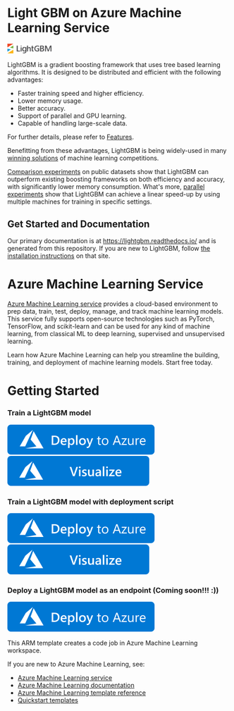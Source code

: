 # Light GBM on Azure Machine Learning Service 

<img src=https://github.com/microsoft/LightGBM/blob/master/docs/logo/LightGBM_logo_black_text.svg width=100 />


LightGBM is a gradient boosting framework that uses tree based learning algorithms. It is designed to be distributed and efficient with the following advantages:

- Faster training speed and higher efficiency.
- Lower memory usage.
- Better accuracy.
- Support of parallel and GPU learning.
- Capable of handling large-scale data.

For further details, please refer to [Features](https://github.com/microsoft/LightGBM/blob/master/docs/Features.rst).

Benefitting from these advantages, LightGBM is being widely-used in many [winning solutions](https://github.com/microsoft/LightGBM/blob/master/examples/README.md#machine-learning-challenge-winning-solutions) of machine learning competitions.

[Comparison experiments](https://github.com/microsoft/LightGBM/blob/master/docs/Experiments.rst#comparison-experiment) on public datasets show that LightGBM can outperform existing boosting frameworks on both efficiency and accuracy, with significantly lower memory consumption. What's more, [parallel experiments](https://github.com/microsoft/LightGBM/blob/master/docs/Experiments.rst#parallel-experiment) show that LightGBM can achieve a linear speed-up by using multiple machines for training in specific settings.

Get Started and Documentation
-----------------------------

Our primary documentation is at https://lightgbm.readthedocs.io/ and is generated from this repository. If you are new to LightGBM, follow [the installation instructions](https://lightgbm.readthedocs.io/en/latest/Installation-Guide.html) on that site.


# Azure Machine Learning Service 
[Azure Machine Learning service](https://azure.microsoft.com/en-us/services/machine-learning-service/) provides a cloud-based environment to prep data, train, test, deploy, manage, and track machine learning models. This service fully supports open-source technologies such as PyTorch, TensorFlow, and scikit-learn and can be used for any kind of machine learning, from classical ML to deep learning, supervised and unsupervised learning.

Learn how Azure Machine Learning can help you streamline the building, training, and deployment of machine learning models. Start free today.

# Getting Started


### Train a LightGBM model

[![Train On Azure](https://raw.githubusercontent.com/Azure/azure-quickstart-templates/master/1-CONTRIBUTION-GUIDE/images/deploytoazure.svg?sanitize=true)](https://portal.azure.com/#create/Microsoft.Template/uri/https%3A%2F%2Fraw.githubusercontent.com%2Fmrudulan%2FDevPlatv2Template%2Fmaster%2F.cloud%2Fazuredeploy.json)
[![Visualize](https://raw.githubusercontent.com/Azure/azure-quickstart-templates/master/1-CONTRIBUTION-GUIDE/images/visualizebutton.svg?sanitize=true)](http://armviz.io/#/?load=https://raw.githubusercontent.com/mrudulan/DevPlatv2Template/master/.cloud/azuredeploy.json)

### Train a LightGBM model with deployment script

[![Train On Azure](https://raw.githubusercontent.com/Azure/azure-quickstart-templates/master/1-CONTRIBUTION-GUIDE/images/deploytoazure.svg?sanitize=true)](https://portal.azure.com/#create/Microsoft.Template/uri/https%3A%2F%2Fraw.githubusercontent.com%2Fmrudulan%2FDevPlatv2Template%2Fmaster%2F.cloud%2FazuredeployCustomScript.json)
[![Visualize](https://raw.githubusercontent.com/Azure/azure-quickstart-templates/master/1-CONTRIBUTION-GUIDE/images/visualizebutton.svg?sanitize=true)](http://armviz.io/#/?load=https://raw.githubusercontent.com/mrudulan/DevPlatv2Template/master/.cloud/azuredeployCustomScript.json)

### Deploy a LightGBM model as an endpoint (Coming soon!!! :))

[![Train On Azure](https://raw.githubusercontent.com/Azure/azure-quickstart-templates/master/1-CONTRIBUTION-GUIDE/images/deploytoazure.svg?sanitize=true)](https://portal.azure.com/#create/Microsoft.Template/uri/https%3A%2F%2Fraw.githubusercontent.com%2Fmrudulan%2FDevPlatv2Template%2Fmaster%2F.cloud%2FazuredeployCustomScript.json)


This ARM template creates a code job in Azure Machine Learning workspace.

If you are new to Azure Machine Learning, see:

- [Azure Machine Learning service](https://azure.microsoft.com/services/machine-learning-service/)
- [Azure Machine Learning documentation](https://docs.microsoft.com/azure/machine-learning/)
- [Azure Machine Learning template reference](https://docs.microsoft.com/azure/templates/microsoft.machinelearningservices/allversions)
- [Quickstart templates](https://azure.microsoft.com/resources/templates/)
